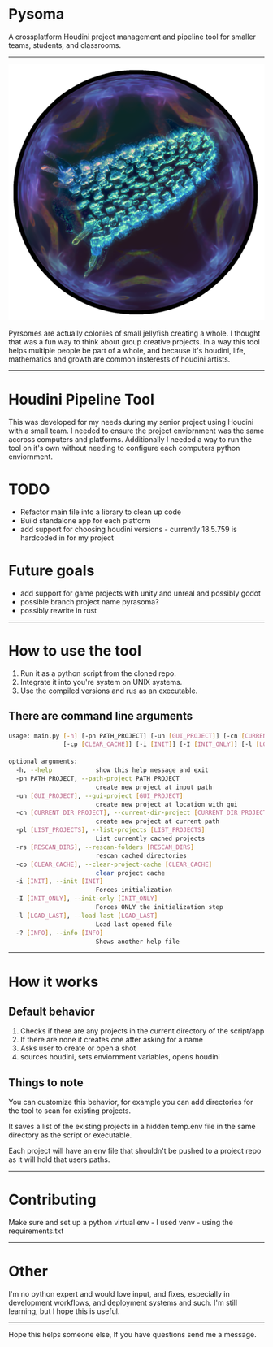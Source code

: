 # Pysoma
A crossplatform Houdini project management and pipeline tool for smaller teams, students, and classrooms.

---
![Pyrosome](./pysomaicon.png?raw=true "Pyrosome")

Pyrsomes are actually colonies of small jellyfish creating a whole. I thought that was a fun way to think about group creative projects. In a way this tool helps multiple people be part of a whole, and because it's houdini, life, mathematics and growth are common insterests of houdini artists.

---

# Houdini Pipeline Tool

This was developed for my needs during my senior project using Houdini with a small team. I needed to ensure the project enviornment was the same accross computers and platforms. Additionally I needed a way to run the tool on it's own without needing to configure each computers python enviornment.

# TODO

- Refactor main file into a library to clean up code
- Build standalone app for each platform
- add support for choosing houdini versions - currently 18.5.759 is hardcoded in for my project

# Future goals
- add support for game projects with unity and unreal and possibly godot
- possible branch project name pyrasoma?
- possibly rewrite in rust




---

# How to use the tool

1. Run it as a python script from the cloned repo.
2. Integrate it into you're system on UNIX systems.
3. Use the compiled versions and rus as an executable.


## There are command line arguments
```bash
usage: main.py [-h] [-pn PATH_PROJECT] [-un [GUI_PROJECT]] [-cn [CURRENT_DIR_PROJECT]] [-pl [LIST_PROJECTS]] [-rs [RESCAN_DIRS]]
               [-cp [CLEAR_CACHE]] [-i [INIT]] [-I [INIT_ONLY]] [-l [LOAD_LAST]] [-? [INFO]]

optional arguments:
  -h, --help            show this help message and exit
  -pn PATH_PROJECT, --path-project PATH_PROJECT
                        create new project at input path
  -un [GUI_PROJECT], --gui-project [GUI_PROJECT]
                        create new project at location with gui
  -cn [CURRENT_DIR_PROJECT], --current-dir-project [CURRENT_DIR_PROJECT]
                        create new project at current path
  -pl [LIST_PROJECTS], --list-projects [LIST_PROJECTS]
                        List currently cached projects
  -rs [RESCAN_DIRS], --rescan-folders [RESCAN_DIRS]
                        rescan cached directories
  -cp [CLEAR_CACHE], --clear-project-cache [CLEAR_CACHE]
                        clear project cache
  -i [INIT], --init [INIT]
                        Forces initialization
  -I [INIT_ONLY], --init-only [INIT_ONLY]
                        Forces ONLY the initialization step
  -l [LOAD_LAST], --load-last [LOAD_LAST]
                        Load last opened file
  -? [INFO], --info [INFO]
                        Shows another help file
```

---

# How it works

## Default behavior

1. Checks if there are any projects in the current directory of the script/app
2. If there are none it creates one after asking for a name
3. Asks user to create or open a shot
4. sources houdini, sets enviornment variables, opens houdini

## Things to note

You can customize this behavior, for example you can add directories for the tool to scan for existing projects.

It saves a list of the existing projects in a hidden temp.env file in the same directory as the script or executable.

Each project will have an env file that shouldn't be pushed to a project repo as it will hold that users paths.

---

# Contributing

Make sure and set up a python virtual env - I used venv - using the requirements.txt


---

# Other

I'm no python expert and would love input, and fixes, especially in development workflows, and deployment systems and such. I'm still learning, but I hope this is useful.


---

Hope this helps someone else, If you have questions send me a message.